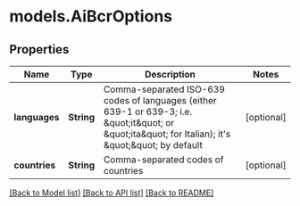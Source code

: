 # models.AiBcrOptions
## Properties
Name | Type | Description | Notes
------------ | ------------- | ------------- | -------------
**languages** | **String** | Comma-separated ISO-639 codes of languages (either 639-1 or 639-3; i.e. \&quot;it\&quot; or \&quot;ita\&quot; for Italian); it&#39;s \&quot;\&quot; by default              | [optional] 
**countries** | **String** | Comma-separated codes of countries              | [optional] 



[[Back to Model list]](README.md#documentation-for-models) [[Back to API list]](README.md#documentation-for-api-endpoints) [[Back to README]](README.md)



